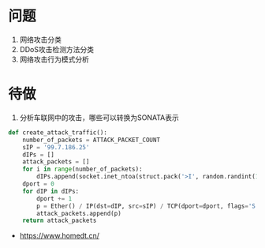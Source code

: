# 问题
1. 网络攻击分类
2. DDoS攻击检测方法分类
3. 网络攻击行为模式分析

# 待做
1. 分析车联网中的攻击，哪些可以转换为SONATA表示
```python
def create_attack_traffic():
    number_of_packets = ATTACK_PACKET_COUNT
    sIP = '99.7.186.25'
    dIPs = []
    attack_packets = []
    for i in range(number_of_packets):
        dIPs.append(socket.inet_ntoa(struct.pack('>I', random.randint(1, 0xffffffff))))
    dport = 0
    for dIP in dIPs:
        dport += 1
        p = Ether() / IP(dst=dIP, src=sIP) / TCP(dport=dport, flags='S')
        attack_packets.append(p)
    return attack_packets
  ```
- https://www.homedt.cn/
